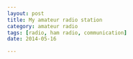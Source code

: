 ```yaml
---
layout: post
title: My amateur radio station
category: amateur radio
tags: [radio, ham radio, communication]
date: 2014-05-16

---
```


